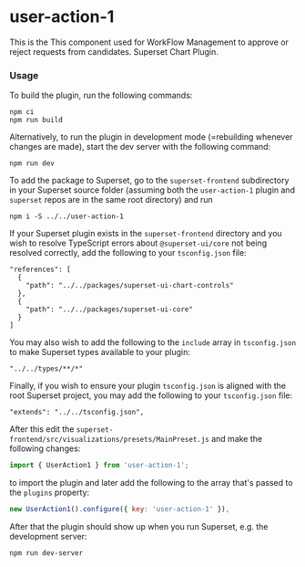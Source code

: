 # user-action-1

This is the This component used for WorkFlow Management to approve or reject requests from candidates. Superset Chart Plugin.

### Usage

To build the plugin, run the following commands:

```
npm ci
npm run build
```

Alternatively, to run the plugin in development mode (=rebuilding whenever changes are made), start the dev server with the following command:

```
npm run dev
```

To add the package to Superset, go to the `superset-frontend` subdirectory in your Superset source folder (assuming both the `user-action-1` plugin and `superset` repos are in the same root directory) and run
```
npm i -S ../../user-action-1
```

If your Superset plugin exists in the `superset-frontend` directory and you wish to resolve TypeScript errors about `@superset-ui/core` not being resolved correctly, add the following to your `tsconfig.json` file:

```
"references": [
  {
    "path": "../../packages/superset-ui-chart-controls"
  },
  {
    "path": "../../packages/superset-ui-core"
  }
]
```

You may also wish to add the following to the `include` array in `tsconfig.json` to make Superset types available to your plugin:

```
"../../types/**/*"
```

Finally, if you wish to ensure your plugin `tsconfig.json` is aligned with the root Superset project, you may add the following to your `tsconfig.json` file:

```
"extends": "../../tsconfig.json",
```

After this edit the `superset-frontend/src/visualizations/presets/MainPreset.js` and make the following changes:

```js
import { UserAction1 } from 'user-action-1';
```

to import the plugin and later add the following to the array that's passed to the `plugins` property:
```js
new UserAction1().configure({ key: 'user-action-1' }),
```

After that the plugin should show up when you run Superset, e.g. the development server:

```
npm run dev-server
```
